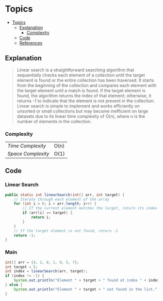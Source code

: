 
# Topics
- [Topics](#Topics)
  - [Explanation](#Explanation)
    - [Complexity](#Complexity) 
  - [Code](#Code)
  - [References](#references)


## Explanation
> Linear search is a straightforward searching algorithm that sequentially checks each element of a collection until the target element is found or the entire collection has been traversed. It starts from the beginning of the collection and compares each element with the target element until a match is found. If the target element is found, the algorithm returns the index of that element; otherwise, it returns -1 to indicate that the element is not present in the collection. Linear search is simple to implement and works efficiently on unsorted or small collections but may become inefficient on large datasets due to its linear time complexity of O(n), where n is the number of elements in the collection.

### Complexity
<table>
  <tr>
    <td><I>Time Complexity<I></td> 
    <td>O(n)</td>  
  </tr>
  <tr>
    <td><I>Space Complexity<I></td>
    <td>O(1)</td>
  </tr>  
</table>

## Code
### Linear Search
```Java
public static int linearSearch(int[] arr, int target) {
    // Iterate through each element of the array
    for (int i = 0; i < arr.length; i++) {
        // If the current element matches the target, return its index
        if (arr[i] == target) {
            return i;
        }
    }
    // If the target element is not found, return -1
    return -1;
}
```

### Main
```Java
int[] arr = {4, 2, 8, 1, 9, 5, 7};
int target = 5;
int index = linearSearch(arr, target);
if (index != -1) {
    System.out.println("Element " + target + " found at index " + index + ".");
} else {
    System.out.println("Element " + target + " not found in the list.");
}
```
